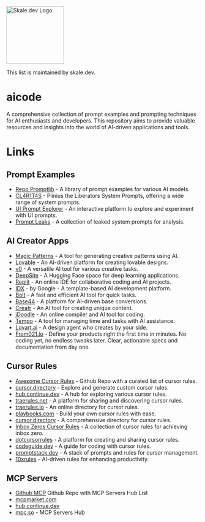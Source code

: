 <img src="https://skale.dev/wp-content/uploads/2024/10/skalelogo_grey_trans-300x150.png" alt="Skale.dev Logo" width="150">

This list is maintained by skale.dev.

# aicode

A comprehensive collection of prompt examples and prompting techniques for AI enthusiasts and developers. This repository aims to provide valuable resources and insights into the world of AI-driven applications and tools.

# Links

## Prompt Examples

- [Repo Promptlib](./promptlib) - A library of prompt examples for various AI models.
- [CL4R1T4S](https://github.com/elder-plinius/CL4R1T4S) - Plinius the Liberators System Prompts, offering a wide range of system prompts.
- [UI Prompt Explorer](https://uiprompt.art/) - An interactive platform to explore and experiment with UI prompts.
- [Prompt Leaks](https://github.com/asgeirtj/system_prompts_leaksg) - A collection of leaked system prompts for analysis.

## AI Creator Apps

- [Magic Patterns](https://www.magicpatterns.com/) - A tool for generating creative patterns using AI.
- [Lovable](https://lovable.dev/) - An AI-driven platform for creating lovable designs.
- [v0](https://v0.dev/) - A versatile AI tool for various creative tasks.
- [DeepSite](https://huggingface.co/spaces/enzostvs/deepsite) - A Hugging Face space for deep learning applications.
- [Replit](https://replit.com/) - An online IDE for collaborative coding and AI projects.
- [IDX](https://idx.google.com/templates) - by Google - A template-based AI development platform.
- [Bolt](https://bolt.new) - A fast and efficient AI tool for quick tasks.
- [Base44](https://base44.com/) - A platform for AI-driven base conversions.
- [Creatr](https://getcreatr.com/) - An AI tool for creating unique content.
- [jDoodle](https://www.jdoodle.ai/) - An online compiler and AI tool for coding.
- [Tempo](https://www.tempo.new/) - A tool for managing time and tasks with AI assistance.
- [Lovart.ai](https://www.lovart.ai/) - A design agent who creates by your side.
- [From021.io](https://from021.io/) - Define your products right the first time in minutes. No coding yet, no endless tweaks later. Clear, actionable specs and documentation from day one.

## Cursor Rules

- [Awesome Cursor Rules](https://github.com/PatrickJS/awesome-cursorrules) - Github Repo with a curated list of cursor rules.
- [cursor.directory](https://cursor.directory/) - Explore and generate custom cursor rules.
- [hub.continue.dev](https://hub.continue.dev/explore/rules) - A hub for exploring various cursor rules.
- [traerules.net](https://traerules.net/) - A platform for sharing and discovering cursor rules.
- [traerules.io](https://traerules.io/) - An online directory for cursor rules.
- [playbooks.com](https://playbooks.com/rules/builder) - Build your own cursor rules with ease.
- [cursor.directory](https://cursor.directory/) - A comprehensive directory for cursor rules.
- [Inbox Zeros Cursor Rules](https://github.com/elie222/inbox-zero/tree/main/.cursor/rules) - A collection of cursor rules for achieving inbox zero.
- [dotcursorrules](https://dotcursorrules.com/) - A platform for creating and sharing cursor rules.
- [codeguide.dev](https://www.codeguide.dev/) - A guide for coding with cursor rules.
- [promptstack.dev](https://promptstack.dev/) - A stack of prompts and rules for cursor management.
- [10xrules](https://10xrules.ai/) - AI-driven rules for enhancing productivity.

## MCP Servers

- [Github MCP](https://github.com/apappascs/mcp-servers-hub) Github Repo with MCP Servers Hub List
- [mcpmarket.com](https://mcpmarket.com/server/hub)
- [hub.continue.dev](https://hub.continue.dev/explore/mcp)
- [mpc.so](https://mcp.so/server/mcp-servers-hub) - MCP Servers Hub
